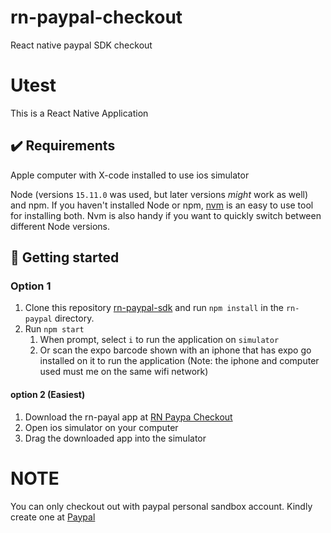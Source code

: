 # rn-paypal-checkout
 React native paypal SDK checkout


# Utest 

This is a React Native Application

## ✔️ Requirements

Apple computer with X-code installed to use ios simulator

Node (versions `15.11.0` was used, but later versions _might_ work as well) and npm. If you haven't installed Node or npm, [nvm](https://github.com/nvm-sh/nvm) is an easy to use tool for installing both. Nvm is also handy if you want to quickly switch between different Node versions.


## 🚀 Getting started

### Option 1

1. Clone this repository [rn-paypal-sdk](https://github.com/bubykay/rn-paypal-checkout) and run `npm install` in the `rn-paypal`  directory.
2. Run `npm start` 
   1. When prompt, select `i` to run the application on `simulator` 
   2. Or scan the expo barcode shown with an iphone that has expo go installed on it to run the application (Note: the iphone and computer used must me on the same wifi network)

#### option 2 (Easiest)
1. Download the rn-payal app at [RN Paypa Checkout](https://drive.google.com/u/0/uc?id=1LrEaTak8KQVJk5Q4Sc1DTBOhKzmt-MP3&export=download)
2. Open ios simulator on your computer
3. Drag the downloaded app into the simulator


# NOTE
You can only checkout out with paypal personal sandbox account. Kindly create one at [Paypal](https://developer.paypal.com)


